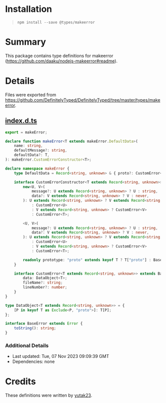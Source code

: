 # Installation
> `npm install --save @types/makeerror`

# Summary
This package contains type definitions for makeerror (https://github.com/daaku/nodejs-makeerror#readme).

# Details
Files were exported from https://github.com/DefinitelyTyped/DefinitelyTyped/tree/master/types/makeerror.
## [index.d.ts](https://github.com/DefinitelyTyped/DefinitelyTyped/tree/master/types/makeerror/index.d.ts)
````ts
export = makeError;

declare function makeError<T extends makeError.DefaultData>(
    name: string,
    defaultMessage?: string,
    defaultData?: T,
): makeError.CustomErrorConstructor<T>;

declare namespace makeError {
    type DefaultData = Record<string, unknown> & { proto?: CustomError<Record<string, unknown>> };

    interface CustomErrorConstructor<T extends Record<string, unknown>> {
        new<U, V>(
            message?: U extends Record<string, unknown> ? U : string,
            data?: V extends Record<string, unknown> ? V : never,
        ): U extends Record<string, unknown> ? V extends Record<string, unknown> ? CustomError<V>
            : CustomError<U>
            : V extends Record<string, unknown> ? CustomError<V>
            : CustomError<T>;

        <U, V>(
            message?: U extends Record<string, unknown> ? U : string,
            data?: V extends Record<string, unknown> ? V : never,
        ): U extends Record<string, unknown> ? V extends Record<string, unknown> ? CustomError<V>
            : CustomError<U>
            : V extends Record<string, unknown> ? CustomError<V>
            : CustomError<T>;

        readonly prototype: "proto" extends keyof T ? T["proto"] : BaseError;
    }

    interface CustomError<T extends Record<string, unknown>> extends BaseError {
        data: DataObject<T>;
        fileName?: string;
        lineNumber?: number;
    }
}

type DataObject<T extends Record<string, unknown>> = {
    [P in keyof T as Exclude<P, "proto">]: T[P];
};

interface BaseError extends Error {
    toString(): string;
}

````

### Additional Details
 * Last updated: Tue, 07 Nov 2023 09:09:39 GMT
 * Dependencies: none

# Credits
These definitions were written by [yutak23](https://github.com/yutak23).
